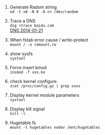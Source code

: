 1. Generate Radom string    
`od -t x8 -N 8 -A n< /dev/random`    

2. Trace a DNS     
`dig +trace baidu.com`    
[DNS 2014-01-21 ](http://www.freebuf.com/articles/network/24180.html)    
  

2. When fstab error cause / write-protect     
`mount / -o remount,rw`

4. show sysfs     
`systool`

4. Force insert kmod     
`insmod -f xxx.ko`

4. check kernel configure     
`zcat /proc/config.gz | grep xxxx`

4. Display kernel module parameters      
`systool`


4. Display kill signal       
`kill -l`

5. Hugetable fs       
`mount -t hugetables nodev /mnt/hugetables`  
